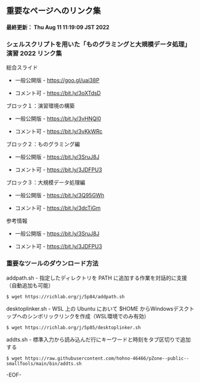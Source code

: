 ## 重要なページへのリンク集

#### 最終更新： Thu Aug 11 11:19:09 JST 2022

### シェルスクリプトを用いた「ものグラミングと大規模データ処理」演習 2022 リンク集

総合スライド

   * 一般公開版 -  https://goo.gl/uai38P 

   * コメント可	-  https://bit.ly/3oXTdsD

ブロック１：演習環境の構築

   * 一般公開版 -  https://bit.ly/3vHNQl0

   * コメント可	-  https://bit.ly/3vKkWRc

ブロック２：ものグラミング編

   * 一般公開版 -  https://bit.ly/3SruJ8J

   * コメント可	-  https://bit.ly/3JDFPU3

ブロック３：大規模データ処理編

   * 一般公開版 -  https://bit.ly/3Q95GWh

   * コメント可	-  https://bit.ly/3dcTiGm

参考情報

   * 一般公開版 -  https://bit.ly/3SruJ8J

   * コメント可	-  https://bit.ly/3JDFPU3


### 重要なツールのダウンロード方法

addpath.sh - 指定したディレクトリを PATH に追加する作業を対話的に支援（自動追加も可能）

	$ wget https://richlab.org/j/5p84/addpath.sh

desktoplinker.sh - WSL 上の Ubuntu において $HOME からWindowsデスクトップへのシンボリックリンクを作成（WSL環境でのみ有効）

	$ wget https://richlab.org/j/5p85/desktoplinker.sh

addts.sh - 標準入力から読み込んだ行にキーワードと時刻をタブ区切りで追加する

	$ wget https://raw.githubusercontent.com/hohno-46466/pZone--public--smallTools/main/bin/addts.sh

-EOF-

